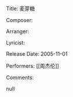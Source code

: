 Title: 麦芽糖
  
Composer: 
  
Arranger: 

Lyricist: 

Release Date: 2005-11-01

Performers: [[周杰伦]]

Comments:

null
